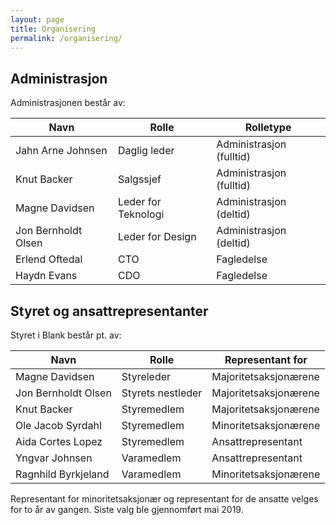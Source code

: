 ```yaml
---
layout: page
title: Organisering
permalink: /organisering/
---
```


## Administrasjon
Administrasjonen består av:

Navn | Rolle | Rolletype
------ | ----- | --------------------
Jahn Arne Johnsen | Daglig leder | Administrasjon (fulltid)
Knut Backer | Salgssjef | Administrasjon (fulltid)
Magne Davidsen | Leder for Teknologi | Administrasjon (deltid)
Jon Bernholdt Olsen | Leder for Design | Administrasjon (deltid)
Erlend Oftedal | CTO | Fagledelse
Haydn Evans | CDO | Fagledelse


## Styret og ansattrepresentanter
Styret i Blank består pt. av:

Navn | Rolle | Representant for
------ | ----- | --------------------
Magne Davidsen | Styreleder | Majoritetsaksjonærene
Jon Bernholdt Olsen | Styrets nestleder | Majoritetsaksjonærene
Knut Backer | Styremedlem | Majoritetsaksjonærene
Ole Jacob Syrdahl | Styremedlem | Minoritetsaksjonærene
Aida Cortes Lopez | Styremedlem | Ansattrepresentant
Yngvar Johnsen | Varamedlem | Ansattrepresentant
Ragnhild Byrkjeland | Varamedlem | Minoritetsaksjonærene




Representant for minoritetsaksjonær og representant for de ansatte velges for to år av gangen. Siste valg ble gjennomført mai 2019.
